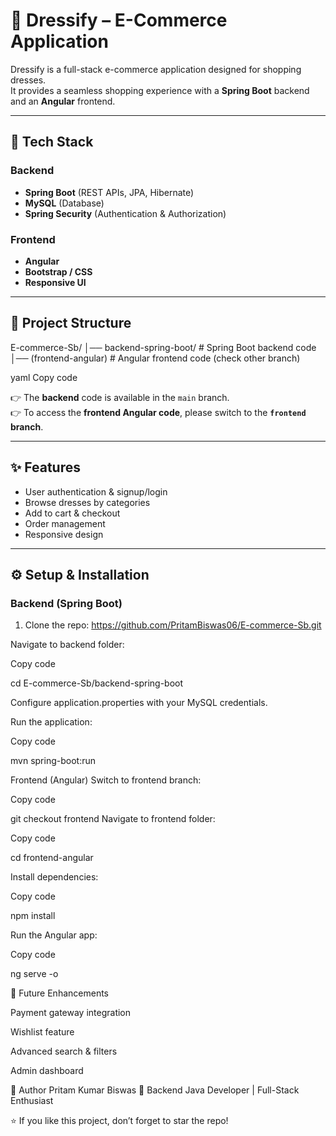 # 👗 Dressify – E-Commerce Application

Dressify is a full-stack e-commerce application designed for shopping dresses.  
It provides a seamless shopping experience with a **Spring Boot** backend and an **Angular** frontend.

---

## 🚀 Tech Stack

### Backend
- **Spring Boot** (REST APIs, JPA, Hibernate)
- **MySQL** (Database)
- **Spring Security** (Authentication & Authorization)

### Frontend
- **Angular**
- **Bootstrap / CSS**
- **Responsive UI**

---

## 📂 Project Structure

E-commerce-Sb/
│── backend-spring-boot/ # Spring Boot backend code
│── (frontend-angular) # Angular frontend code (check other branch)

yaml
Copy code

👉 The **backend** code is available in the `main` branch.  
👉 To access the **frontend Angular code**, please switch to the **`frontend` branch**.

---

## ✨ Features

- User authentication & signup/login
- Browse dresses by categories
- Add to cart & checkout
- Order management
- Responsive design

---

## ⚙️ Setup & Installation

### Backend (Spring Boot)
1. Clone the repo:
   https://github.com/PritamBiswas06/E-commerce-Sb.git
   
Navigate to backend folder:

Copy code

cd E-commerce-Sb/backend-spring-boot

Configure application.properties with your MySQL credentials.

Run the application:

Copy code

mvn spring-boot:run

Frontend (Angular)
Switch to frontend branch:

Copy code

git checkout frontend
Navigate to frontend folder:

Copy code

cd frontend-angular

Install dependencies:

Copy code

npm install

Run the Angular app:

Copy code

ng serve -o


🎯 Future Enhancements

Payment gateway integration

Wishlist feature

Advanced search & filters

Admin dashboard

📌 Author
Pritam Kumar Biswas
💼 Backend Java Developer | Full-Stack Enthusiast

⭐ If you like this project, don’t forget to star the repo!
